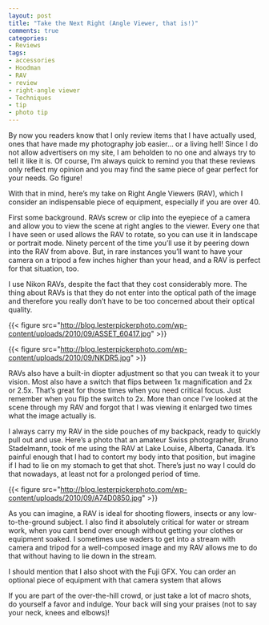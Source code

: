```yaml
---
layout: post
title: "Take the Next Right (Angle Viewer, that is!)"
comments: true
categories:
- Reviews
tags:
- accessories
- Hoodman
- RAV
- review
- right-angle viewer
- Techniques
- tip
- photo tip
---
```

By now you readers know that I only review items that I have actually used, ones that have made my photography job easier… or a living hell! Since I do not allow advertisers on my site, I am beholden to no one and always try to tell it like it is. Of course, I’m always quick to remind you that these reviews only reflect my opinion and you may find the same piece of gear perfect for your needs. Go figure!

With that in mind, here’s my take on Right Angle Viewers (RAV), which I consider an indispensable piece of equipment, especially if you are over 40.

First some background. RAVs screw or clip into the eyepiece of a camera and allow you to view the scene at right angles to the viewer. Every one that I have seen or used allows the RAV to rotate, so you can use it in landscape or portrait mode. Ninety percent of the time you’ll use it by peering down into the RAV from above. But, in rare instances you’ll want to have your camera on a tripod a few inches higher than your head, and a RAV is perfect for that situation, too.

I use Nikon RAVs, despite the fact that they cost considerably more. The thing about RAVs is that they do not enter into the optical path of the image and therefore you really don’t have to be too concerned about their optical quality.

{{< figure src="http://blog.lesterpickerphoto.com/wp-content/uploads/2010/09/ASSET_60417.jpg" >}}

{{< figure src="http://blog.lesterpickerphoto.com/wp-content/uploads/2010/09/NKDR5.jpg" >}}

RAVs also have a built-in diopter adjustment so that you can tweak it to your vision. Most also have a switch that flips between 1x magnification and 2x or 2.5x. That’s great for those times when you need critical focus. Just remember when you flip the switch to 2x. More than once I’ve looked at the scene through my RAV and forgot that I was viewing it enlarged two times what the image actually is.

I always carry my RAV in the side pouches of my backpack, ready to quickly pull out and use. Here’s a photo that an amateur Swiss photographer, Bruno Stadelmann, took of me using the RAV at Lake Louise, Alberta, Canada. It’s painful enough that I had to contort my body into that position, but imagine if I had to lie on my stomach to get that shot. There’s just no way I could do that nowadays, at least not for a prolonged period of time.

{{< figure src="http://blog.lesterpickerphoto.com/wp-content/uploads/2010/09/A74D0850.jpg" >}}

As you can imagine, a RAV is ideal for shooting flowers, insects or any low-to-the-ground subject. I also find it absolutely critical for water or stream work, when you cant bend over enough without getting your clothes or equipment soaked. I sometimes use waders to get into a stream with camera and tripod for a well-composed image and my RAV allows me to do that without having to lie down in the stream.

I should mention that I also shoot with the Fuji GFX. You can order an optional piece of equipment with that camera system that allows

If you are part of the over-the-hill crowd, or just take a lot of macro shots, do yourself a favor and indulge. Your back will sing your praises (not to say your neck, knees and elbows)!